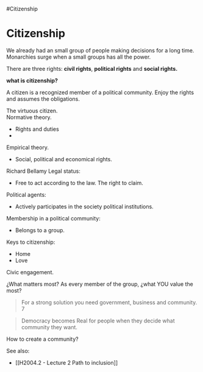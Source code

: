 #Citizenship
# Citizenship
We already had an small group of people making decisions for a long time.
Monarchies surge when a small groups has all the power.

There are three rights: **civil rights**, **political rights** and **social rights.**

**what is citizenship?**

A citizen is a recognized member of a political community. Enjoy the rights and assumes the obligations.

The virtuous citizen.	
Normative theory.
- Rights and duties
- 
Empirical theory.
- Social, political and economical rights.

Richard Bellamy
Legal status:
- Free to act according to the law. The right to claim.

Political agents:
- Actively participates in the society political institutions.

Membership in a political community:
- Belongs to a group.

Keys  to citizenship:
- Home
- Love

Civic engagement.

¿What matters most?
As every member of the group, ¿what YOU value the most?

> For a strong solution you need government, business and community. 7

> Democracy becomes  Real for people when they decide what community they want.

How to create a community?

See also:
- [[H2004.2 - Lecture 2 Path to inclusion]]